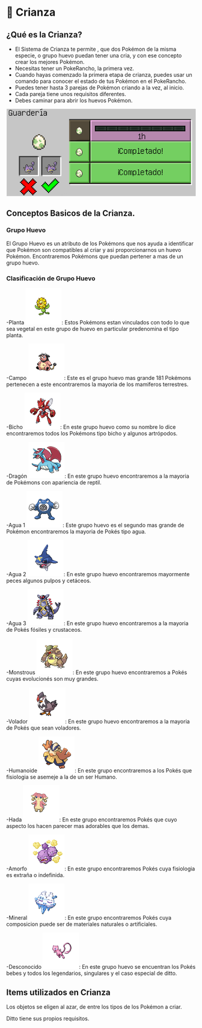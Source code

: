 # 🥚 Crianza

## ¿Qué es la Crianza?

* El Sistema de Crianza te permite , que dos Pokémon de la misma especie, o grupo huevo puedan tener una cria, y con ese concepto crear los mejores Pokémon.
* Necesitas tener un PokeRancho, la primera vez.
* Cuando hayas comenzado la primera etapa de crianza, puedes usar un comando para conocer el estado de tus Pokémon en el PokeRancho.
* Puedes tener hasta 3 parejas de Pokémon criando a la vez, al inicio.
* Cada pareja tiene unos requisitos diferentes.
* Debes caminar para abrir los huevos Pokémon.

![](<../../.gitbook/assets/Captura de pantalla 2023-04-05 191327.png>)

## Conceptos Basicos de la Crianza.

### Grupo Huevo

El Grupo Huevo es un atributo de los Pokémons que nos ayuda a identificar que Pokémon son compatibles al criar y asi proporcionarnos un huevo Pokémon. Encontraremos Pokémons que puedan pertener a mas de un grupo huevo.

### Clasificación de Grupo Huevo

\-Planta ![](../../.gitbook/assets/192.png): Estos Pokémons estan vinculados con todo lo que sea vegetal en este grupo de huevo en particular predenomina el tipo planta.

\-Campo ![](../../.gitbook/assets/241.png): Este es el grupo huevo mas grande 181 Pokémons pertenecen a este encontraremos la mayoria de los mamiferos terrestres.

\-Bicho ![](../../.gitbook/assets/212.png): En este grupo huevo como su nombre lo dice encontraremos todos los Pokémons tipo bicho y algunos artrópodos.

\-Dragón ![](../../.gitbook/assets/373.png): En este grupo huevo encontraremos a la mayoria de Pokémons con apariencia de reptil.

\-Agua 1  ![](../../.gitbook/assets/62.png): Este grupo huevo es el segundo mas grande de Pokémon encontraremos la mayoria de Pokés tipo agua.

\-Agua 2 ![](../../.gitbook/assets/319.png): En este grupo huevo encontraremos mayormente peces algunos pulpos y cetáceos.

\-Agua 3 ![](../../.gitbook/assets/348.png): En este grupo huevo encontraremos a la mayoria de Pokés fósiles y crustaceos.

\-Monstrous ![](../../.gitbook/assets/115.png): En este grupo huevo encontraremos a Pokés cuyas evolucionés son muy grandes.

\-Volador ![](../../.gitbook/assets/398.png): En este grupo huevo encontraremos a la mayoria de Pokés que sean voladores.

\-Humanoide ![](../../.gitbook/assets/297.png): En este grupo encontraremos a los Pokés que fisiologia se asemeje a la de un ser Humano.

\-Hada ![](../../.gitbook/assets/531.png): En este grupo encontraremos Pokés que cuyo aspecto los hacen parecer mas adorables que los demas.

\-Amorfo ![](../../.gitbook/assets/110.png): En este grupo encontraremos Pokés cuya fisiologia es extraña o indefinida.

\-Mineral ![](../../.gitbook/assets/584.png): En este grupo encontraremos Pokés cuya composicion puede ser de materiales naturales o artificiales.

\-Desconocido ![](../../.gitbook/assets/151.png): En este grupo huevo se encuentran los Pokés bebes y todos los legendarios, singulares y el caso especial de ditto.

## Items utilizados en Crianza

Los objetos se eligen al azar, de entre los tipos de los Pokémon a criar.

Ditto tiene sus propios requisitos.
